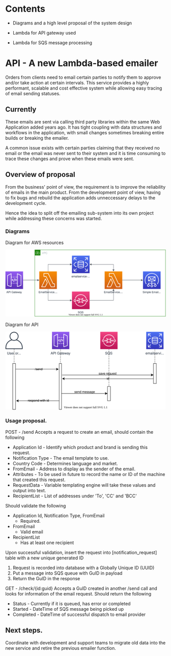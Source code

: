 # Contents
- Diagrams and a high level proposal of the system design

- Lambda for API gateway used

- Lambda for SQS message processing

# API - A new Lambda-based emailer
Orders from clients need to email certain parties to notify them to approve and/or take action at certain intervals. This service provides a highly performant, scalable and cost effective system while allowing easy tracing of email sending statuses.

## Currently

These emails are sent via calling third party libraries within the same Web Application added years ago. It has tight coupling with data structures and workflows in the application, with small changes sometimes breaking entire builds or breaking the emailer.

A common issue exists with certain parties claiming that they received no email or the email was never sent to their system and it is time consuming to trace these changes and prove when these emails were sent.

## Overview of proposal
From the business' point of view, the requirement is to improve the reliability of emails in the main product. From the development point of view, having to fix bugs and rebuild the application adds unneccessary delays to the development cycle.

Hence the idea to split off the emailing sub-system into its own project while addressing these concerns was started.

### Diagrams
Diagram for AWS resources

![AWS resources](https://github.com/FadeDragon/Resume2020/blob/master/Email%20Service%20-%20API/EmailService%20-%20Architecture%20Diagram.svg)

Diagram for API

![API](https://github.com/FadeDragon/Resume2020/blob/master/Email%20Service%20-%20API/EmailService%20-%20API%20Diagram.svg)

### Usage proposal.

POST - /send
Accepts a request to create an email, should contain the following

* Application Id - Identify which product and brand is sending this request.
* Notification Type - The email template to use.
* Country Code - Determines language and market.
* FromEmail - Address to display as the sender of the email.
* Attributes - To be used in future to record the name or ID of the machine that created this request.
* RequestData - Variable templating engine will take these values and output into text.
* RecipientList - List of addresses under 'To', 'CC' and 'BCC'

Should validate the following

* Application Id, Notification Type, FromEmail
  * Required.
* FromEmail
  * Valid email
* RecipientList
  * Has at least one recipient

Upon successful validation, insert the request into [notification_request] table with a new unique generated ID
1. Request is recorded into database with a Globally Unique ID (UUID)
1. Put a message into SQS queue with GuID in payload
1. Return the GuID in the response

GET - /check/{id:guid}
Accepts a GuID created in another /send call and looks for information of the email request. Should return the following

* Status - Currently if it is queued, has error or completed
* Started - DateTime of SQS message being picked up
* Completed - DateTime of successful dispatch to email provider

## Next steps.

Coordinate with development and support teams to migrate old data into the new service and retire the previous emailer function.


